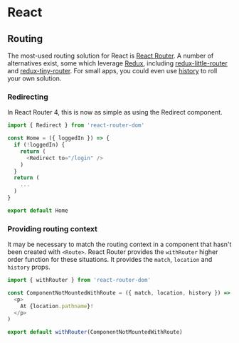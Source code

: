 # React

## Routing

The most-used routing solution for React is [React Router](https://github.com/ReactTraining/react-router). A number of alternatives exist, some which leverage [Redux](https://github.com/reactjs/redux), including [redux-little-router](https://github.com/FormidableLabs/redux-little-router) and [redux-tiny-router](https://github.com/Agamennon/redux-tiny-router). For small apps, you could even use [history](https://github.com/reacttraining/history) to roll your own solution.

### Redirecting

In React Router 4, this is now as simple as using the Redirect component.

```javascript
import { Redirect } from 'react-router-dom'

const Home = ({ loggedIn }) => {
  if (!loggedIn) {
    return (
      <Redirect to="/login" />
    )
  }
  return (
    ...
  )
}

export default Home
```

### Providing routing context

It may be necessary to match the routing context in a component that hasn't been created with `<Route>`. React Router provides the `withRouter` higher order function for these situations. It provides the `match`, `location` and `history` props.

```javascript
import { withRouter } from 'react-router-dom'

const ComponentNotMountedWithRoute = ({ match, location, history }) => (
  <p>
    At {location.pathname}!
  </p>
)

export default withRouter(ComponentNotMountedWithRoute)
```
